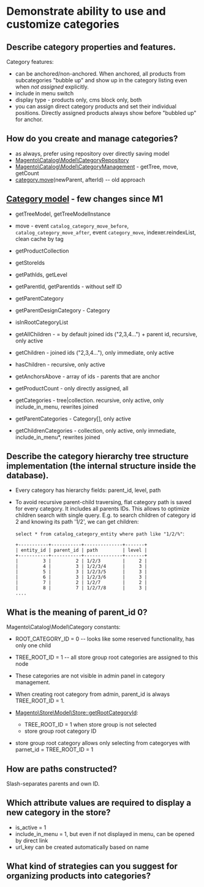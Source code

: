 # Demonstrate ability to use and customize categories

## Describe category properties and features.

Category features:
- can be anchored/non-anchored. When anchored, all products from subcategories "bubble up" and show up in
  the category listing even when _not assigned_ explicitly.
- include in menu switch
- display type - products only, cms block only, both
- you can assign direct category products and set their individual positions. Directly assigned products
  always show before "bubbled up" for anchor.

## How do you create and manage categories?
- as always, prefer using repository over directly saving model
- [Magento\Catalog\Model\CategoryRepository](https://github.com/magento/magento2/blob/2.2-develop/app/code/Magento/Catalog/Model/CategoryRepository.php)
- [Magento\Catalog\Model\CategoryManagement](https://github.com/magento/magento2/blob/2.2-develop/app/code/Magento/Catalog/Model/CategoryManagement.php) - getTree, move, getCount
- [category.move](https://github.com/magento/magento2/blob/2.2-develop/app/code/Magento/Catalog/Model/Category.php#L384)(newParent, afterId) -- old approach

## [Category model](https://github.com/magento/magento2/blob/2.2-develop/app/code/Magento/Catalog/Model/Category.php) - few changes since M1
- getTreeModel, getTreeModelInstance
- move - event `catalog_category_move_before`, `catalog_category_move_after`, event `category_move`,
  indexer.reindexList, clean cache by tag
- getProductCollection
- getStoreIds

- getPathIds, getLevel
- getParentId, getParentIds - without self ID
- getParentCategory
- getParentDesignCategory - Category
- isInRootCategoryList

- getAllChildren - = by default joined ids ("2,3,4...") + parent id, recursive, only active
- getChildren - joined ids ("2,3,4..."), only immediate, only active
- hasChildren - recursive, only active
- getAnchorsAbove - array of ids - parents that are anchor
- getProductCount - only directly assigned, all

- getCategories - tree|collection. recursive, only active, only include_in_menu, rewrites joined
- getParentCategories - Category[], only active
- getChildrenCategories - collection, only active, only immediate, include_in_menu*, rewrites joined

## Describe the category hierarchy tree structure implementation (the internal structure inside the database).
- Every category has hierarchy fields: parent_id, level, path
- To avoid recursive parent-child traversing, flat category path is saved for every category. It includes
  all parents IDs. This allows to optimize children search with single query. E.g. to search children of
  category id 2 and knowing its path '1/2', we can get children:

  `select * from catalog_category_entity where path like "1/2/%"`:

  ```
  +-----------+-----------+--------------+-------+
  | entity_id | parent_id | path         | level |
  +-----------+-----------+--------------+-------+
  |         3 |         2 | 1/2/3        |     2 |
  |         4 |         3 | 1/2/3/4      |     3 |
  |         5 |         3 | 1/2/3/5      |     3 |
  |         6 |         3 | 1/2/3/6      |     3 |
  |         7 |         2 | 1/2/7        |     2 |
  |         8 |         7 | 1/2/7/8      |     3 |
  ....
  ```


## What is the meaning of parent_id 0?
Magento\Catalog\Model\Category constants:
- ROOT_CATEGORY_ID = 0 -- looks like some reserved functionality, has only one child
- TREE_ROOT_ID = 1 -- all store group root categories are assigned to this node

- These categories are not visible in admin panel in category management.
- When creating root category from admin, parent_id is always TREE_ROOT_ID = 1.
- [Magento\Store\Model\Store::getRootCategoryId](https://github.com/magento/magento2/blob/2.2-develop/app/code/Magento/Store/Model/Store.php#L998):
  * TREE_ROOT_ID = 1 when store group is not selected
  * store group root category ID
- store group root category allows only selecting from categoryes with parnet_id = TREE_ROOT_ID = 1

## How are paths constructed?

Slash-separates parents and own ID.

## Which attribute values are required to display a new category in the store?

- is_active = 1
- include_in_menu = 1, but even if not displayed in menu, can be opened by direct link
- url_key can be created automatically based on name

## What kind of strategies can you suggest for organizing products into categories?
